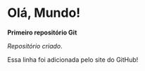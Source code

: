 # Olá, Mundo!
 **Primeiro repositório Git**

*Repositório criado*.

Essa linha foi adicionada pelo site do GitHub!
